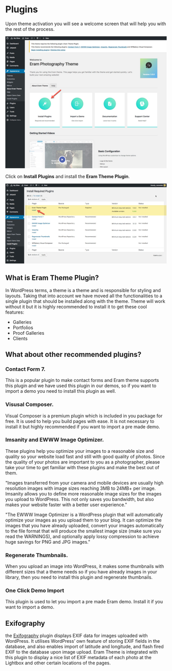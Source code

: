 # Plugins

Upon theme activation you will see a welcome screen that will help you with the rest of the process.

![](../.gitbook/assets/2017-01-05_09-49-59.jpg)

Click on **Install Plugins** and install the **Eram Theme Plugin**.

![](../.gitbook/assets/2017-01-05_09-52-43.jpg)

## What is Eram Theme Plugin?

In WordPress terms, a theme is a theme and is responsible for styling and layouts. Taking that into account we have moved all the functionalities to a single plugin that should be installed along with the theme. Theme will work without it but it is highly recommended to install it to get these cool features:

* Galleries
* Portfolios
* Proof Galleries
* Clients

## What about other recommended plugins?

### Contact Form 7.

This is a popular plugin to make contact forms and Eram theme supports this plugin and we have used this plugin in our demos, so if you want to import a demo you need to install this plugin as well.

### Visusal Composer.

Visual Composer is a premium plugin which is included in you package for free. It is used to help you build pages with ease. It is not necessary to install it but highly recommended if you want to import a pre made demo.

### Imsanity and EWWW Image Optimizer.

These plugins help you optimize your images to a reasonable size and quality so your website load fast and still with good quality of photos. Since the quality of your photos are important to you as a photographer, please take your time to get familiar with these plugins and make the best out of them.

"Images transferred from your camera and mobile devices are usually high resolution images with image sizes reaching 3MB to 24MB+ per image. Imsanity allows you to define more reasonable image sizes for the images you upload to WordPress. This not only saves you bandwidth, but also makes your website faster with a better user experience."

"The EWWW Image Optimizer is a WordPress plugin that will automatically optimize your images as you upload them to your blog. It can optimize the images that you have already uploaded, convert your images automatically to the file format that will produce the smallest image size \(make sure you read the WARNINGS\), and optionally apply lossy compression to achieve huge savings for PNG and JPG images."

### Regenerate Thumbnails.

When you upload an image into WordPress, it makes some thumbnails with different sizes that a theme needs so if you have already images in your library, then you need to install this plugin and regenerate thumbnails.

### One Click Demo Import

This plugin is used to let you import a pre made Eram demo. Install it if you want to import a demo.

## Exifography

the [Exifography](https://wordpress.org/plugins/thesography/) plugin displays EXIF data for images uploaded with WordPress. It utilises WordPress’ own feature of storing EXIF fields in the database, and also enables import of latitude and longitude, and flash fired EXIF to the database upon image upload. Eram Theme is integrated with this plugin to display a nice list of EXIF metadata of each photo at the Lightbox and other certain locations of the pages.

